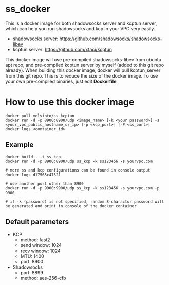 # ss_docker
This is a docker image for both shadowsocks server and kcptun server, which can help you run shadowsocks and kcp in your VPC very easily.

* shadowsocks server: https://github.com/shadowsocks/shadowsocks-libev
* kcptun server: https://github.com/xtaci/kcptun

This docker image will use pre-compiled shadowsocks-libev from ubuntu apt repo, and pre-compiled kcptun server by myself (added to this git repo already). When building this docker image, docker will pull kcptun_server from this git repo. This is to reduce the size of the docker image. To use your own pre-compiled binaries, just edit **Dockerfile**

# How to use this docker image
````
docker pull melvinto/ss_kcptun
docker run -d -p 8900:8900/udp <image_name> [-k <your password>] -s <your_vpc_public_hostname_or_ip> [-p <kcp_port>] [-P <ss_port>]
docker logs <container_id>
````

## Example
````
docker build . -t ss_kcp
docker run -d -p 8900:8900/udp ss_kcp -k ss123456 -s yourvpc.com

# more ss and kcp configurations can be found in console output
docker logs d17565c47321

# use another port other than 8900
docker run -d -p 9900:9900/udp ss_kcp -k ss123456 -s yourvpc.com -p 9900

# if -k (password) is not specified, random 8-charactor password will be generated and print in console of the docker container
````

## Default parameters
* KCP
  * method: fast2
  * send window: 1024
  * recv window: 1024
  * MTU: 1400
  * port: 8900
* Shadowsocks
  * port: 8899
  * method: aes-256-cfb
